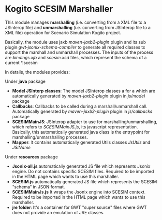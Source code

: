 # Kogito SCESIM Marshaller

This module manages **marshalling** (i.e. converting from a XML file to a JSInterop file)
and **unmarshalling** (i.e. converting from JSInterop file to a XML file) operation for Scenario Simulation
Kogito project.

Basically, the module uses jaxb _maven-jaxb2-plugin_ plugin and its sub plugin _gwt-jsonix-schema-compiler_
to generate all required classes to support the marshall and unmarshall processes. The inputs of the process are
_bindings.xjb_ and _scesim.xsd_ files, which represent the schema of a current \*.scesim

In details, the modules provides:

Under **java** package

- **Model JSInterp classes**: The model JSInterop classes a for a which are automatically generated by
  _maven-jaxb2-plugin_ plugin in _js/model_ package
- **Callbacks**: Callbacks to be called during a marshall/unmarshall call. Automatically generated by
  _maven-jaxb2-plugin_ plugin in _js/callbacks_ package
- **SCESIMMainJS**: JSInterop adapter to use for marshalling/unmarshalling, which refers to _SCESIMMainJS.js_,
  its javascript representation. Basically, this automatically generated java class is the entrypoint
  for marshalling/unmarshalling processes.
- **Mapper**: It contains automatically generated Utils classes _JsUtils_ and _JSIName_

Under **resources** package

- **Jsonix-all.js** automatically generated JS file which represents Jsonix engine. Do not contains specific
  SCESIM files. Required to be imported in the HTML page which wants to use this marshaller.
- **SCESIM.js** automatically generated JS file which represents the SCESIM "schema" in JSON format.
- **SCESIMMainJs.js** It wraps the Jsonix engine into SCESIM context.
  Required to be imported in the HTML page which wants to use this marshaller.
- **jre folder**: It's a container for GWT "super source" files where GWT does not provide an emulation of JRE classes.
